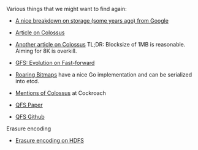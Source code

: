 Various things that we might want to find again:

* [A nice breakdown on storage (some years ago) from Google](http://static.googleusercontent.com/media/research.google.com/en//university/relations/facultysummit2010/storage_architecture_and_challenges.pdf)

* [Article on Colossus](http://highscalability.com/blog/2010/9/11/googles-colossus-makes-search-real-time-by-dumping-mapreduce.html)

* [Another article on Colossus](http://www.theregister.co.uk/2009/08/12/google_file_system_part_deux/) TL;DR: Blocksize of 1MB is reasonable. Aiming for 8K is overkill.

* [GFS: Evolution on Fast-forward](http://queue.acm.org/detail.cfm?id=1594206)

* [Roaring Bitmaps](http://arxiv.org/abs/1402.6407) have a nice Go implementation and can be serialized into etcd.

* [Mentions of Colossus](https://github.com/cockroachdb/cockroach/issues/243#issuecomment-91575792) at Cockroach

* [QFS Paper](https://drive.google.com/file/d/0Bz6uqmjs5anRVU9ROThpd2hVd2s/view?usp=sharing)

* [QFS Github](https://github.com/quantcast/qfs/wiki)

Erasure encoding

* [Erasure encoding on HDFS](https://drive.google.com/file/d/0B9_MJMolBE71cWMxeU1zc25WQjg/view?usp=sharing)
